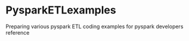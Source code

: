 # PysparkETLexamples
Preparing various pyspark ETL coding examples for pyspark developers reference
